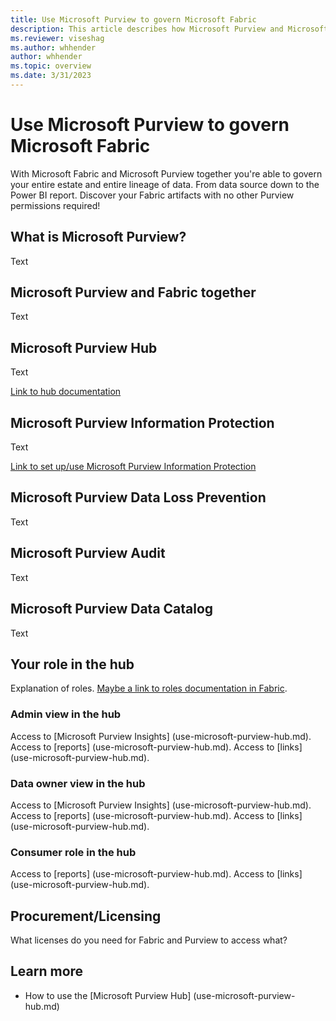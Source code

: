 ```yaml
---
title: Use Microsoft Purview to govern Microsoft Fabric
description: This article describes how Microsoft Purview and Microsoft Fabric work together to deliver a complete, governed data flow.
ms.reviewer: viseshag
ms.author: whhender
author: whhender
ms.topic: overview 
ms.date: 3/31/2023
---
```


# Use Microsoft Purview to govern Microsoft Fabric

With Microsoft Fabric and Microsoft Purview together you're able to govern your entire estate and entire lineage of data. From data source down to the Power BI report.
Discover your Fabric artifacts with no other Purview permissions required!

## What is Microsoft Purview?

Text

## Microsoft Purview and Fabric together

Text

## Microsoft Purview Hub

Text

[Link to hub documentation](use-microsoft-purview-hub.md)

## Microsoft Purview Information Protection

Text

[Link to set up/use Microsoft Purview Information Protection](../placeholder.md)

## Microsoft Purview Data Loss Prevention

Text

## Microsoft Purview Audit

Text

## Microsoft Purview Data Catalog

Text

## Your role in the hub

Explanation of roles. [Maybe a link to roles documentation in Fabric](../placeholder.md).

### Admin view in the hub

Access to [Microsoft Purview Insights] (use-microsoft-purview-hub.md).
Access to [reports] (use-microsoft-purview-hub.md).
Access to [links] (use-microsoft-purview-hub.md).

### Data owner view in the hub

Access to [Microsoft Purview Insights] (use-microsoft-purview-hub.md).
Access to [reports] (use-microsoft-purview-hub.md).
Access to [links] (use-microsoft-purview-hub.md).

### Consumer role in the hub

Access to [reports] (use-microsoft-purview-hub.md).
Access to [links] (use-microsoft-purview-hub.md).

## Procurement/Licensing

What licenses do you need for Fabric and Purview to access what?

## Learn more

- How to use the [Microsoft Purview Hub] (use-microsoft-purview-hub.md)
